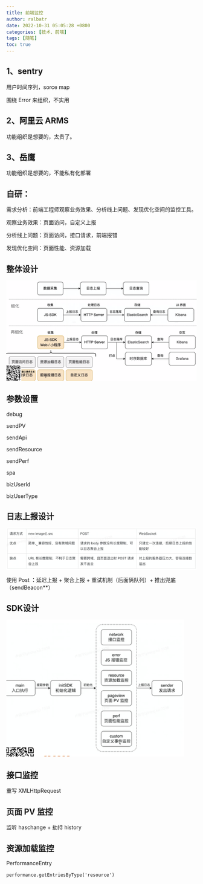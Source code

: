 ```yaml
---
title: 前端监控
author: ralbatr
date: 2022-10-31 05:05:28 +0800
categories: [技术、前端]
tags: [随笔]
toc: true
---
```

## 1、sentry

用户时间序列，sorce map

围绕 Error 来组织，不实用

## 2、阿里云 ARMS

功能组织是想要的，太贵了。

## 3、岳鹰

功能组织是想要的，不能私有化部署

## 自研：

需求分析：前端工程师观察业务效果、分析线上问题、发现优化空间的监控工具。

观察业务效果：页面访问，自定义上报

分析线上问题：页面访问，接口请求，前端报错

发现优化空间：页面性能、资源加载

## 整体设计

![img](/assets/img/post-images/ztsj.png)

## 参数设置

debug

sendPV

sendApi

sendResource

sendPerf

spa

bizUserId

bizUserType

## 日志上报设计

![img](/assets/img/post-images/日志上报.png)

使用 Post ：延迟上报 + 聚合上报 + 重试机制（后面俩队列）+ 推出兜底（sendBeacon**）

## SDK设计

![img](/assets/img/post-images/sdk设计.png)

## 接口监控

重写 XMLHttpRequest

## 页面 PV 监控

监听 haschange + 劫持 history

## 资源加载监控

PerformanceEntry

```
performance.getEntriesByType('resource')
```
